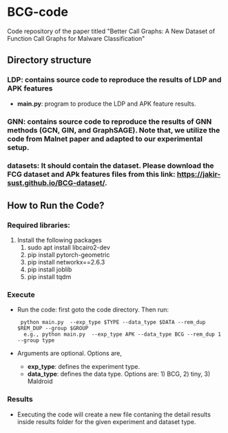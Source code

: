 # BCG-code
Code repository of the paper titled "Better Call Graphs: A New Dataset of Function Call Graphs for Malware Classification"


## Directory structure ##
### **LDP**: contains source code to reproduce the results of LDP and APK features 
* **main.py**: program to produce the LDP and APK feature results.

### **GNN**: contains source code to reproduce the results of GNN methods (GCN, GIN, and GraphSAGE). Note that, we utilize the code from Malnet paper and adapted to our experimental setup.

### datasets: It should contain the dataset. Please download the FCG dataset and APk features files from this link: https://jakir-sust.github.io/BCG-dataset/. 


<!-- ## Requirements -->
<!-- ```bash -->
<!-- * C++ -->

## How to Run the Code? ##



### Required libraries:
1. Install the following packages
   1. sudo apt install libcairo2-dev
   2. pip install pytorch-geometric
   3. pip install networkx==2.6.3
   4. pip install joblib
   5. pip install tqdm


### Execute
    
* Run the code: first goto the code directory. Then run:
    
       python main.py  --exp_type $TYPE --data_type $DATA --rem_dup $REM_DUP --group $GROUP
        e.g., python main.py  --exp_type APK --data_type BCG --rem_dup 1 --group type
* Arguments are optional. Options are,
  * **exp_type**: defines the experiment type.
  * **data_type**: defines the data type. Options are: 1) BCG, 2) tiny, 3) Maldroid


### Results
 * Executing the code will create a new file contaning the detail results inside results folder for the given experiment and dataset type.



<!-- ## Experimental Datasets
 Need to be updated. -->

<!-- ## Note
This code was obtained by request from the corresponding authors. -->